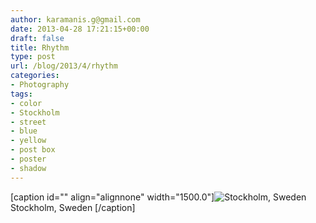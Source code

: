 ```yaml
---
author: karamanis.g@gmail.com
date: 2013-04-28 17:21:15+00:00
draft: false
title: Rhythm
type: post
url: /blog/2013/4/rhythm
categories:
- Photography
tags:
- color
- Stockholm
- street
- blue
- yellow
- post box
- poster
- shadow
---
```


[caption id="" align="alignnone" width="1500.0"]![ Stockholm, Sweden ](/images/2013-04-28-20134rhythm/20130428-R0010427.jpg)
 Stockholm, Sweden [/caption]
